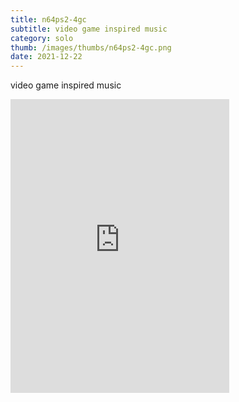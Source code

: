 ```yaml
---
title: n64ps2​-​4gc
subtitle: video game inspired music
category: solo
thumb: /images/thumbs/n64ps2-4gc.png
date: 2021-12-22
---
```


video game inspired music

<iframe style="border: 0; width: 350px; height: 470px;" src="https://bandcamp.com/EmbeddedPlayer/album=2567969403/size=large/bgcol=ffffff/linkcol=0687f5/tracklist=false/transparent=true/" seamless><a href="https://milhous3.bandcamp.com/album/n64ps2-4gc">n64ps2-4gc by milhous3</a></iframe>

